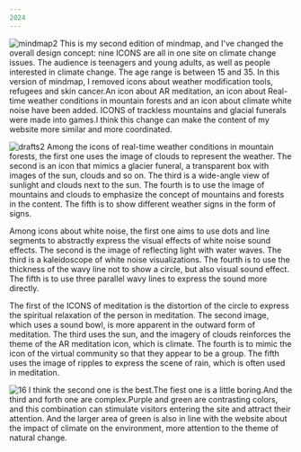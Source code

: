 ```yaml
---
2024
---
```

![mindmap2](/w04-07/mindmap2.jpg)
This is my second edition of mindmap, and I've changed the overall design concept: nine ICONS are all in one site on climate change issues. The audience is teenagers and young adults, as well as people interested in climate change. The age range is between 15 and 35.
In this version of mindmap, I removed icons about weather modification tools, refugees and skin cancer.An icon about AR meditation, an icon about Real-time weather conditions in mountain forests and an icon about climate white noise have been added. ICONS of trackless mountains and glacial funerals were made into games.I think this change can make the content of my website more similar and more coordinated.

![drafts2](/w04-07/45drafts2.jpg)
Among the icons of real-time weather conditions in mountain forests, the first one uses the image of clouds to represent the weather. The second is an icon that mimics a glacier funeral, a transparent box with images of the sun, clouds and so on. The third is a wide-angle view of sunlight and clouds next to the sun. The fourth is to use the image of mountains and clouds to emphasize the concept of mountains and forests in the content. The fifth is to show different weather signs in the form of signs.

Among icons about white noise, the first one aims to use dots and line segments to abstractly express the visual effects of white noise sound effects. The second is the image of reflecting light with water waves. The third is a kaleidoscope of white noise visualizations. The fourth is to use the thickness of the wavy line not to show a circle, but also visual sound effect. The fifth is to use three parallel wavy lines to express the sound more directly.

The first of the ICONS of meditation is the distortion of the circle to express the spiritual relaxation of the person in meditation. The second image, which uses a sound bowl, is more apparent in the outward form of meditation. The third uses the sun, and the imagery of clouds reinforces the theme of the AR meditation icon, which is climate. The fourth is to mimic the icon of the virtual community so that they appear to be a group. The fifth uses the image of ripples to express the scene of rain, which is often used in meditation.

![16](/w04-07/16colors.jpg)
I think the second one is the best.The fiest one is a little boring.And the third and forth one are complex.Purple and green are contrasting colors, and this combination can stimulate visitors entering the site and attract their attention. And the larger area of green is also in line with the website about the impact of climate on the environment, more attention to the theme of natural change.